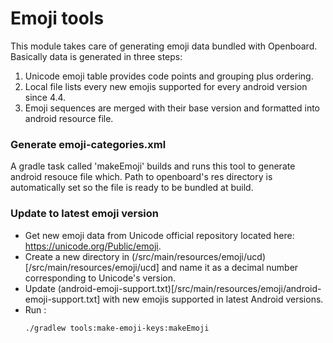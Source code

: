 # Emoji tools

This module takes care of generating emoji data bundled with Openboard.
Basically data is generated in three steps:
1. Unicode emoji table provides code points and grouping plus ordering.
2. Local file lists every new emojis supported for every android version since 4.4.
3. Emoji sequences are merged with their base version and formatted into android resource file.

### Generate emoji-categories.xml

A gradle task called 'makeEmoji' builds and runs this tool to generate android resouce file which. Path to openboard's res directory is automatically set so the file is ready to be bundled at build.

### Update to latest emoji version

* Get new emoji data from Unicode official repository located here: https://unicode.org/Public/emoji.
* Create a new directory in (/src/main/resources/emoji/ucd)[/src/main/resources/emoji/ucd] and name it as a decimal number corresponding to Unicode's version.
* Update (android-emoji-support.txt)[/src/main/resources/emoji/android-emoji-support.txt] with new emojis supported in latest Android versions.
* Run :
  ```sh
  ./gradlew tools:make-emoji-keys:makeEmoji
  ```